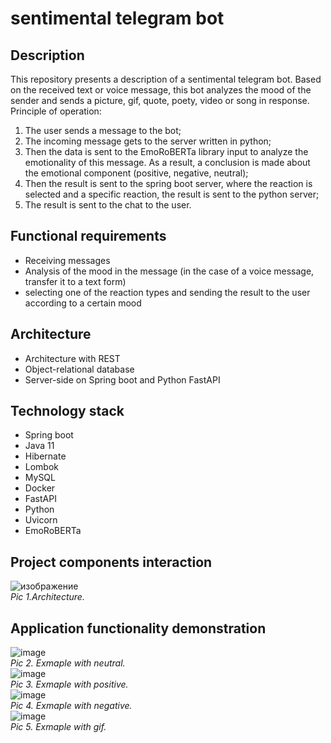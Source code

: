 # sentimental telegram bot

## Description
This repository presents a description of a sentimental telegram bot. Based on the received text or voice message, 
this bot analyzes the mood of the sender and sends a picture, gif, quote, poety, video or song in response.
Principle of operation: 
1) The user sends a message to the bot; 
2) The incoming message gets to the server written in python; 
3) Then the data is sent to the EmoRoBERTa library input to analyze the emotionality of this message. As a result, a conclusion is made about the emotional component (positive, negative, neutral); 
4) Then the result is sent to the spring boot server, where the reaction is selected and a specific reaction, the result is sent to the python server; 
5) The result is sent to the chat to the user.

## Functional requirements
- Receiving messages
- Analysis of the mood in the message (in the case of a voice message, transfer it to a text form)
- selecting one of the reaction types and sending the result to the user according to a certain mood

## Architecture
- Architecture with REST
- Object-relational database
- Server-side on Spring boot and Python FastAPI

## Technology stack
- Spring boot
- Java 11
- Hibernate
- Lombok
- MySQL
- Docker
- FastAPI
- Python
- Uvicorn
- EmoRoBERTa

## Project components interaction
![изображение](https://user-images.githubusercontent.com/45081619/201858090-310d5648-d02f-4d5e-8a83-9b10748a1b00.png)<br> *Pic 1.Architecture.* <br>


## Application functionality demonstration
![image](https://user-images.githubusercontent.com/79422421/194142808-844371fb-0372-4db8-b12c-70c065efa4b4.png)<br> *Pic 2. Exmaple with neutral.* <br>
![image](https://user-images.githubusercontent.com/79422421/194143473-20d9edb8-f1af-48a0-bfdf-4499b26d2cc5.png)<br> *Pic 3. Exmaple with positive.* <br>
![image](https://user-images.githubusercontent.com/79422421/194143546-077f0915-4826-4c42-8965-f0ebb10c0d02.png)<br> *Pic 4. Exmaple with negative.* <br>
![image](https://user-images.githubusercontent.com/79422421/194143617-fc471b1b-6152-44e2-be4f-529aefc0f27a.png)<br> *Pic 5. Exmaple with gif.* <br>





